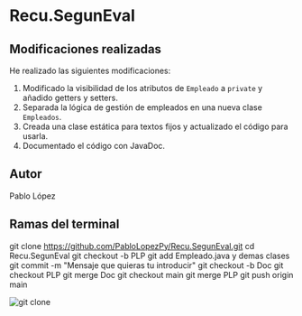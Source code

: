 # Recu.SegunEval

## Modificaciones realizadas

He realizado las siguientes modificaciones:

1. Modificado la visibilidad de los atributos de `Empleado` a `private` y añadido getters y setters.
2. Separada la lógica de gestión de empleados en una nueva clase `Empleados`.
3. Creada una clase estática para textos fijos y actualizado el código para usarla.
4. Documentado el código con JavaDoc.

## Autor

Pablo López

## Ramas del terminal
git clone https://github.com/PabloLopezPy/Recu.SegunEval.git
cd Recu.SegunEval
git checkout -b PLP
git add Empleado.java y demas clases
git commit -m "Mensaje que quieras tu introducir"
git checkout -b Doc
git checkout PLP
git merge Doc
git checkout main
git merge PLP
git push origin main

![git clone](https://github.com/PabloLopezPy/recPabloLopez/assets/158159397/1b2a5786-ae98-4458-8f00-9bad28db33cd)
